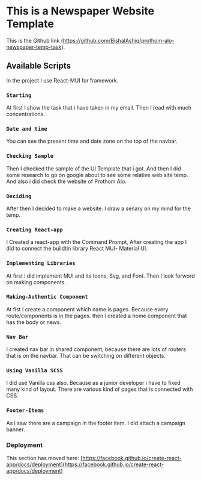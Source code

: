 # This is a Newspaper Website Template

This is the Github link (https://github.com/BishalAshiq/prothom-alo-newspaper-temp-task).

## Available Scripts
In the project I use React-MUI for framework. 

### `Starting`
At first I show the task that i have taken in my email. Then I read with much concentrations.


### `Date and time`
You can see the present time and date zone on the top of the navbar.

### `Checking Sample`
Then I checked the sample of the UI Template that i got. And then I did some research to go on google about to see some relative web site temp. And also i did check  the website of Prothom Alo.  

### `Deciding`
After then I decided to make a website. I draw a senary on my mind for the temp. 


### `Creating React-app`
I Created a react-app with the Command Prompt, After creating the app I did to connect the buildtin library React MUI- Material UI. 


### `Implementing Libraries`
At first i did implement MUI and its Icons, Svg, and Font. Then I look forword on making components. 


### `Making-Authentic Component`
At fist I create a component which name is pages. Because every route/components is in the pages. then i created a home component that has the body or news. 

###  `Nav Bar`
I created nav bar in shared component, because there are lots of routers that is on the navbar. That can be switching on different objects.


### `Using Vanilla SCSS`
I did use Vanilla css also. Because as a junior developer i have to fixed many kind of layout. There are various kind of pages that is connected with CSS.

### `Footer-Items`
As i saw there are a campaign in the footer item. I did attach a campaign banner.

### Deployment

This section has moved here: [https://facebook.github.io/create-react-app/docs/deployment](https://facebook.github.io/create-react-app/docs/deployment)
